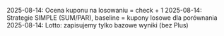 2025-08-14: Ocena kuponu na losowaniu = check + 1
2025-08-14: Strategie SIMPLE (SUM/PAR), baseline = kupony losowe dla porównania
2025-08-14: Lotto: zapisujemy tylko bazowe wyniki (bez Plus)
